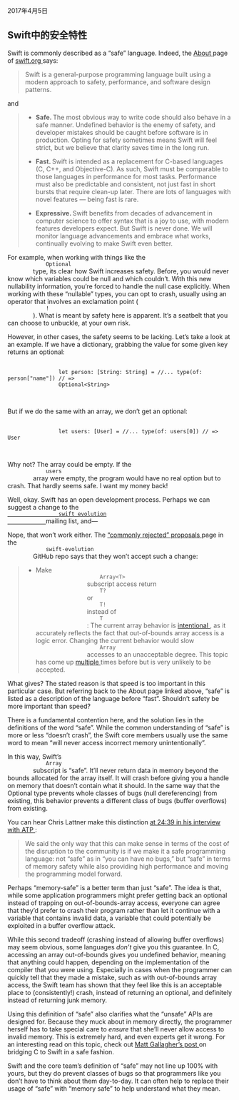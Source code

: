 <div class="blogpost">
    <div class="post-meta">
        <time datetime="2017-04-05T00:00:00-04:00" itemprop="datePublished" class="timestamp">
            2017年4月5日
        </time>
        <h2 class="post-title" itemprop="name headline">
            Swift中的安全特性
        </h2>
    </div>
    <p>
        Swift is commonly described as a “safe” language. Indeed, the
        <a href="https://swift.org/about/">
            About
        </a>
        page of
        <a href="https://swift.org/">
            swift.org
        </a>
        says:
    </p>
    <blockquote>
        <p>
            Swift is a general-purpose programming language built using a modern approach
            to safety, performance, and software design patterns.
        </p>
    </blockquote>
    <p>
        and
    </p>
    <blockquote>
        <ul>
            <li>
                <p>
                    <strong>
                        Safe.
                    </strong>
                    The most obvious way to write code should also behave in a safe manner.
                    Undefined behavior is the enemy of safety, and developer mistakes should
                    be caught before software is in production. Opting for safety sometimes
                    means Swift will feel strict, but we believe that clarity saves time in
                    the long run.
                </p>
            </li>
            <li>
                <p>
                    <strong>
                        Fast.
                    </strong>
                    Swift is intended as a replacement for C-based languages (C, C++, and
                    Objective-C). As such, Swift must be comparable to those languages in performance
                    for most tasks. Performance must also be predictable and consistent, not
                    just fast in short bursts that require clean-up later. There are lots of
                    languages with novel features — being fast is rare.
                </p>
            </li>
            <li>
                <p>
                    <strong>
                        Expressive.
                    </strong>
                    Swift benefits from decades of advancement in computer science to offer
                    syntax that is a joy to use, with modern features developers expect. But
                    Swift is never done. We will monitor language advancements and embrace
                    what works, continually evolving to make Swift even better.
                </p>
            </li>
        </ul>
    </blockquote>
    <p>
        For example, when working with things like the
        <code class="highlighter-rouge">
            Optional
        </code>
        type, its clear how Swift increases safety. Before, you would never know
        which variables could be null and which couldn’t. With this new nullability
        information, you’re forced to handle the null case explicitly. When working
        with these “nullable” types, you can opt to crash, usually using an operator
        that involves an exclamation point (
        <code class="highlighter-rouge">
            !
        </code>
        ). What is meant by safety here is apparent. It’s a seatbelt that you
        can choose to unbuckle, at your own risk.
    </p>
    <p>
        However, in other cases, the safety seems to be lacking. Let’s take a
        look at an example. If we have a dictionary, grabbing the value for some
        given key returns an optional:
    </p>
    <div class="highlighter-rouge">
        <pre class="highlight">
            <code>
                let person: [String: String] = //... type(of: person["name"]) // =&gt;
                Optional&lt;String&gt;
            </code>
        </pre>
    </div>
    <p>
        But if we do the same with an array, we don’t get an optional:
    </p>
    <div class="highlighter-rouge">
        <pre class="highlight">
            <code>
                let users: [User] = //... type(of: users[0]) // =&gt; User
            </code>
        </pre>
    </div>
    <p>
        Why not? The array could be empty. If the
        <code class="highlighter-rouge">
            users
        </code>
        array were empty, the program would have no real option but to crash.
        That hardly seems safe. I want my money back!
    </p>
    <p>
        Well, okay. Swift has an open development process. Perhaps we can suggest
        a change to the
        <a href="">
            <code class="highlighter-rouge">
                swift evolution
            </code>
        </a>
        mailing list, and—
    </p>
    <p>
        Nope, that won’t work either. The
        <a href="https://github.com/apple/swift-evolution/blob/master/commonly_proposed.md">
            “commonly rejected” proposals
        </a>
        page in the
        <code class="highlighter-rouge">
            swift-evolution
        </code>
        GitHub repo says that they won’t accept such a change:
    </p>
    <blockquote>
        <ul>
            <li>
                Make
                <code class="highlighter-rouge">
                    Array&lt;T&gt;
                </code>
                subscript access return
                <code class="highlighter-rouge">
                    T?
                </code>
                or
                <code class="highlighter-rouge">
                    T!
                </code>
                instead of
                <code class="highlighter-rouge">
                    T
                </code>
                : The current array behavior is
                <a href="https://lists.swift.org/pipermail/swift-evolution/Week-of-Mon-20151214/002446.html">
                    intentional
                </a>
                , as it accurately reflects the fact that out-of-bounds array access is
                a logic error. Changing the current behavior would slow
                <code class="highlighter-rouge">
                    Array
                </code>
                accesses to an unacceptable degree. This topic has come up
                <a href="https://lists.swift.org/pipermail/swift-evolution/Week-of-Mon-20151214/002425.html">
                    multiple
                </a>
                times before but is very unlikely to be accepted.
            </li>
        </ul>
    </blockquote>
    <p>
        What gives? The stated reason is that speed is too important in this particular
        case. But referring back to the About page linked above, “safe” is listed
        as a description of the language before “fast”. Shouldn’t safety be more
        important than speed?
    </p>
    <p>
        There is a fundamental contention here, and the solution lies in the definitions
        of the word “safe”. While the common understanding of “safe” is more or
        less “doesn’t crash”, the Swift core members usually use the same word
        to mean “will never access incorrect memory unintentionally”.
    </p>
    <p>
        In this way, Swift’s
        <code class="highlighter-rouge">
            Array
        </code>
        subscript is “safe”. It’ll never return data in memory beyond the bounds
        allocated for the array itself. It will crash before giving you a handle
        on memory that doesn’t contain what it should. In the same way that the
        Optional type prevents whole classes of bugs (null dereferencing) from
        existing, this behavior prevents a different class of bugs (buffer overflows)
        from existing.
    </p>
    <p>
        You can hear Chris Lattner make this distinction
        <a href="https://overcast.fm/+CdTE-_oY/24:37">
            at 24:39 in his interview with ATP
        </a>
        :
    </p>
    <blockquote>
        <p>
            We said the only way that this can make sense in terms of the cost of
            the disruption to the community is if we make it a safe programming language:
            not “safe” as in “you can have no bugs,” but “safe” in terms of memory
            safety while also providing high performance and moving the programming
            model forward.
        </p>
    </blockquote>
    <p>
        Perhaps “memory-safe” is a better term than just “safe”. The idea is that,
        while some application programmers might prefer getting back an optional
        instead of trapping on out-of-bounds-array access, everyone can agree that
        they’d prefer to crash their program rather than let it continue with a
        variable that contains invalid data, a variable that could potentially
        be exploited in a buffer overflow attack.
    </p>
    <p>
        While this second tradeoff (crashing instead of allowing buffer overflows)
        may seem obvious, some languages
        <em>
            don’t
        </em>
        give you this guarantee. In C, accessing an array out-of-bounds gives
        you undefined behavior, meaning that anything could happen, depending on
        the implementation of the compiler that you were using. Especially in cases
        when the programmer can quickly tell that they made a mistake, such as
        with out-of-bounds array access, the Swift team has shown that they feel
        like this is an acceptable place to (consistently!) crash, instead of returning
        an optional, and definitely instead of returning junk memory.
    </p>
    <p>
        Using this definition of “safe” also clarifies what the “unsafe” APIs
        are designed for. Because they muck about in memory directly, the programmer
        herself has to take special care to
        <em>
            ensure
        </em>
        that she’ll never allow access to invalid memory. This is extremely hard,
        and even experts get it wrong. For an interesting read on this topic, check
        out
        <a href="https://www.cocoawithlove.com/blog/2016/02/16/use_it_or_lose_it_why_safe_c_is_sometimes_unsafe_swift.html">
            Matt Gallagher’s post
        </a>
        on bridging C to Swift in a safe fashion.
    </p>
    <p>
        Swift and the core team’s definition of “safe” may not line up 100% with
        yours, but they do prevent classes of bugs so that programmers like you
        don’t have to think about them day-to-day. It can often help to replace
        their usage of “safe” with “memory safe” to help understand what they mean.
    </p>
</div>